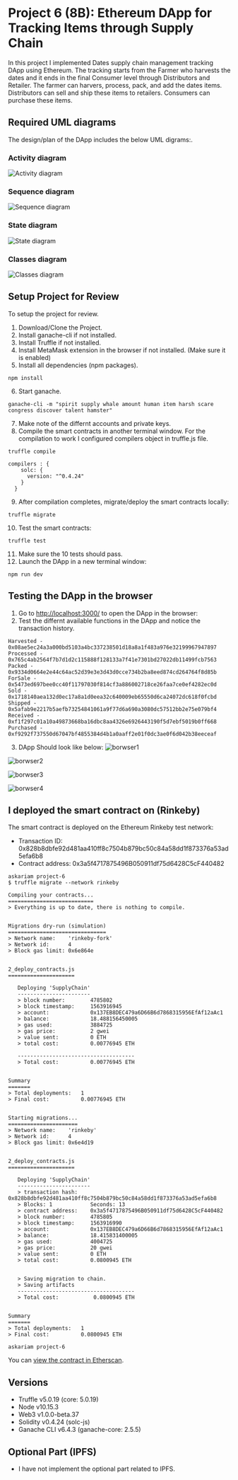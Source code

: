 # Project 6 (8B): Ethereum DApp for Tracking Items through Supply Chain

In this project I implemented Dates supply chain management tracking DApp using Ethereum. The tracking starts from the Farmer who harvests the dates and it ends in the final Consumer level through Distributors and Retailer. The farmer can harvers, process, pack, and add the dates items. Distributors can sell and ship these items to retailers. Consumers can purchase these items.


## Required UML diagrams

The design/plan of the DApp includes the below UML digrams:.

### Activity diagram

![Activity diagram](imgs/activity.png)

### Sequence diagram

![Sequence diagram](imgs/sequence.png)

### State diagram

![State diagram](imgs/state.png)

### Classes diagram

![Classes diagram](imgs/class.png)

## Setup Project for Review

To setup the project for review.
1. Download/Clone the Project.
2. Install ganache-cli if not installed.
3. Install Truffle if not installed.
4. Install MetaMask extension in the browser if not installed. (Make sure it is enabled)
5. Install all dependencies (npm packages).
```
npm install
```
6. Start ganache.
```
ganache-cli -m "spirit supply whale amount human item harsh scare congress discover talent hamster"
```
7. Make note of the differnt accounts and private keys.
8. Compile the smart contracts in another terminal window. For the compilation to work I configured compilers object in truffle.js file.

```
truffle compile
```
```
compilers : {
    solc: {
      version: "^0.4.24"
    }
  }
```
9. After compilation completes, migrate/deploy the smart contracts locally:

```
truffle migrate
```

10. Test the smart contracts:

```
truffle test
```

11. Make sure the 10 tests should pass.
12. Launch the DApp in a new terminal window:

```
npm run dev
```
## Testing the DApp in the browser

1. Go to [http://localhost:3000/](http://localhost:3000/) to open the DApp in the browser:
2. Test the differnt available functions in the DApp and notice the transaction history.

```
Harvested - 0x08ae5ec24a3a000bd5103a4bc337238501d18a8a1f483a976e32199967947897
Processed - 0x765c4ab2564f7b7d1d2c115888f128133a7f41e7301bd27022db11499fcb7563
Packed - 0x9334d0664e2e44c64ac52d39e3e3d43d0cce734b2ba8eed874cd264764f8d85b
ForSale - 0x5473ed697bee0cc40f11797030f814cf3a886002718ce26faa7ce0ef4282ec0d
Sold - 0x1718140aea132d0ec17a8a1d0eea32c640009eb65550d6ca24072dc618f0fcbd
Shipped - 0x5afab9e2217b5aefb73254841061a9f77d6a690a3080dc57512bb2e75e079bf4
Received - 0xf1f297c01a10a49873668ba16dbc8aa4326e6926443190f5d7ebf5019b0ff668
Purchased - 0xf9292f737550d67047bf4855384d4b1a0aaff2e01f0dc3ae0f6d042b38eeceaf
```
3. DApp Should look like below:
![borwser1](imgs/browser1.png)

![borwser2](imgs/browser2.png)

![borwser3](imgs/browser3.png)

![borwser4](imgs/browser4.png)


## I deployed the smart contract on (Rinkeby)

The smart contract is deployed on the Ethereum Rinkeby test network:
* Transaction ID: 0x828b8dbfe92d481aa410ff8c7504b879bc50c84a58dd1f873376a53ad5efa6b8
* Contract address: 0x3a5f4717875496B050911df75d6428C5cF440482

```
askariam project-6
$ truffle migrate --network rinkeby

Compiling your contracts...
===========================
> Everything is up to date, there is nothing to compile.


Migrations dry-run (simulation)
===============================
> Network name:    'rinkeby-fork'
> Network id:      4
> Block gas limit: 0x6e864e


2_deploy_contracts.js
=====================

   Deploying 'SupplyChain'
   -----------------------
   > block number:        4785802
   > block timestamp:     1563916945
   > account:             0x137EB8DEC479a6D66B6d7868315956EfAf12aAc1
   > balance:             18.488156450005
   > gas used:            3884725
   > gas price:           2 gwei
   > value sent:          0 ETH
   > total cost:          0.00776945 ETH

   -------------------------------------
   > Total cost:          0.00776945 ETH


Summary
=======
> Total deployments:   1
> Final cost:          0.00776945 ETH


Starting migrations...
======================
> Network name:    'rinkeby'
> Network id:      4
> Block gas limit: 0x6e4d19


2_deploy_contracts.js
=====================

   Deploying 'SupplyChain'
   -----------------------
   > transaction hash:    0x828b8dbfe92d481aa410ff8c7504b879bc50c84a58dd1f873376a53ad5efa6b8
   > Blocks: 1            Seconds: 13
   > contract address:    0x3a5f4717875496B050911df75d6428C5cF440482
   > block number:        4785805
   > block timestamp:     1563916990
   > account:             0x137EB8DEC479a6D66B6d7868315956EfAf12aAc1
   > balance:             18.415831400005
   > gas used:            4004725
   > gas price:           20 gwei
   > value sent:          0 ETH
   > total cost:          0.0800945 ETH


   > Saving migration to chain.
   > Saving artifacts
   -------------------------------------
   > Total cost:           0.0800945 ETH


Summary
=======
> Total deployments:   1
> Final cost:          0.0800945 ETH

askariam project-6
```

You can [view the contract in Etherscan](https://rinkeby.etherscan.io/address/0x3a5f4717875496b050911df75d6428c5cf440482).


## Versions

* Truffle v5.0.19 (core: 5.0.19)
* Node v10.15.3
* Web3 v1.0.0-beta.37
* Solidity v0.4.24 (solc-js)
* Ganache CLI v6.4.3 (ganache-core: 2.5.5)

## Optional Part (IPFS)

* I have not implement the optional part related to IPFS.
